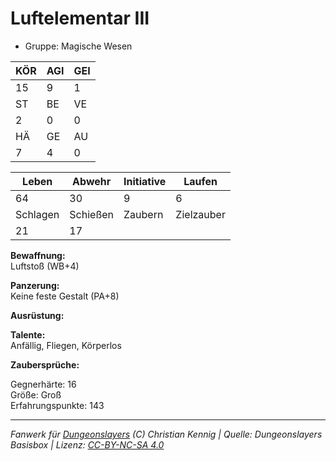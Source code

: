 # Luftelementar III  
- Gruppe: Magische Wesen  

| KÖR | AGI | GEI |  
| --- | --- | --- |  
| 15  | 9   | 1   |
| ST  | BE  | VE  |  
| 2   | 0   | 0   |
| HÄ  | GE  | AU  |  
| 7   | 4   | 0   |


| Leben    | Abwehr   | Initiative | Laufen     |
| -------- | -------- | ---------- | ---------- |
| 64       | 30       | 9          | 6          |
| Schlagen | Schießen | Zaubern    | Zielzauber |
| 21       | 17       |            |            |

**Bewaffnung:**  
Luftstoß (WB+4)

**Panzerung:**  
Keine feste Gestalt (PA+8)

**Ausrüstung:**  


**Talente:**  
Anfällig, Fliegen, Körperlos

**Zaubersprüche:**  


Gegnerhärte: 16  
Größe: Groß  
Erfahrungspunkte: 143  



___
*Fanwerk für [Dungeonslayers](https://www.dungeonslayers.net/) (C) Christian Kennig | Quelle: Dungeonslayers Basisbox | Lizenz: [CC-BY-NC-SA 4.0](https://creativecommons.org/licenses/by-nc-sa/4.0/deed.de)*